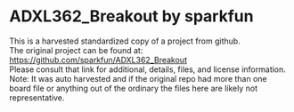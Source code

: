 
# ADXL362_Breakout by sparkfun  
This is a harvested standardized copy of a project from github.  
The original project can be found at:  
https://github.com/sparkfun/ADXL362_Breakout  
Please consult that link for additional, details, files, and license information.  
Note: It was auto harvested and if the original repo had more than one board file or anything out of the ordinary the files here are likely not representative.  
    